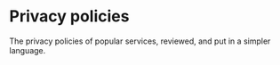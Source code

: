 # Privacy policies

The privacy policies of popular services, reviewed, and put in a simpler language.
